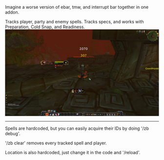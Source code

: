 Imagine a worse version of ebar, tmw, and interrupt bar together in one addon.

Tracks player, party and enemy spells. Tracks specs, and works with Preparation, Cold Snap, and Readiness.
![ZakatziBar](https://github.com/gravenuance/ZakatziBar-3.3.5/blob/master/stuff.jpeg)

---
Spells are hardcoded, but you can easily acquire their IDs by doing '/zb debug'.

'/zb clear' removes every tracked spell and player.

Location is also hardcoded, just change it in the code and '/reload'.
